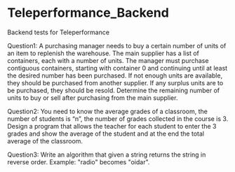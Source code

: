 # Teleperformance_Backend
Backend tests for Teleperformance

Question1: 
A purchasing manager needs to buy a certain number of units of an item to replenish the warehouse. The main supplier has a list of containers, each with a number of units. The manager must purchase contiguous containers, starting with container 0 and continuing until at least the desired number has been purchased. If not enough units are available, they should be purchased from another supplier. If any surplus units are to be purchased, they should be resold. Determine the remaining number of units to buy or sell after purchasing from the main supplier.

Question2:
You need to know the average grades of a classroom, the number of students is “n”, the number of grades collected in the course is 3. Design a program that allows the teacher for each student to enter the 3 grades and show the average of the student and at the end the total average of the classroom.

Question3:
Write an algorithm that given a string returns the string in reverse order. Example: "radio" becomes "oidar".

